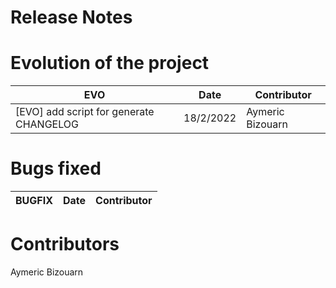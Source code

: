 # Release Notes


# Evolution of the project

| EVO | Date | Contributor |
| -------- | ----- | ------------ |
| [EVO] add script for generate CHANGELOG | 18/2/2022 | Aymeric Bizouarn |
# Bugs fixed

| BUGFIX | Date | Contributor |
|:--------|:-----|:------------|
# Contributors
 
Aymeric Bizouarn
